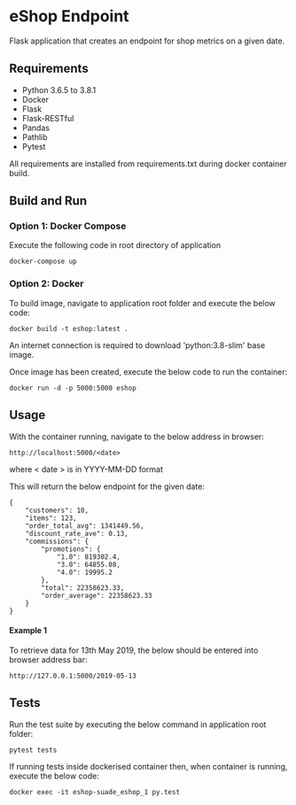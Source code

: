 # eShop Endpoint
Flask application that creates an endpoint for shop metrics on a given date. 

## Requirements
- Python 3.6.5 to 3.8.1
- Docker
- Flask
- Flask-RESTful
- Pandas
- Pathlib
- Pytest


All requirements are installed from requirements.txt during docker container build.

## Build and Run
### Option 1: Docker Compose
Execute the following code in root directory of application
```
docker-compose up
```


### Option 2: Docker
To build image, navigate to application root folder and execute the below code:
```
docker build -t eshop:latest .
```
An internet connection is required to download 'python:3.8-slim' base image.

Once image has been created, execute the below code to run the container:
```
docker run -d -p 5000:5000 eshop
```

## Usage
With the container running, navigate to the below address in browser:
```
http://localhost:5000/<date>
```
where < date > is in YYYY-MM-DD format

This will return the below endpoint for the given date:
```
{
    "customers": 10,
    "items": 123,
    "order_total_avg": 1341449.56,
    "discount_rate_ave": 0.13,
    "commissions": {
        "promotions": {
            "1.0": 819302.4,
            "3.0": 64855.08,
            "4.0": 19995.2
        },
        "total": 22358623.33,
        "order_average": 22358623.33
    }
}
```

#### Example 1
To retrieve data for 13th May 2019, the below should be entered into browser address bar:
```
http://127.0.0.1:5000/2019-05-13
```

## Tests
Run the test suite by executing the below command in application root folder:
```
pytest tests
```
If running tests inside dockerised container then, when container is running, execute the below code:
```
docker exec -it eshop-suade_eshop_1 py.test  
```
